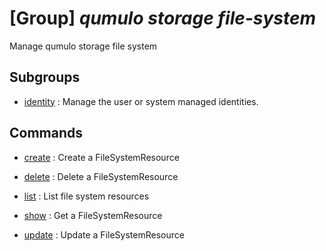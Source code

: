 # [Group] _qumulo storage file-system_

Manage qumulo storage file system

## Subgroups

- [identity](/Commands/qumulo/storage/file-system/identity/readme.md)
: Manage the user or system managed identities.

## Commands

- [create](/Commands/qumulo/storage/file-system/_create.md)
: Create a FileSystemResource

- [delete](/Commands/qumulo/storage/file-system/_delete.md)
: Delete a FileSystemResource

- [list](/Commands/qumulo/storage/file-system/_list.md)
: List file system resources

- [show](/Commands/qumulo/storage/file-system/_show.md)
: Get a FileSystemResource

- [update](/Commands/qumulo/storage/file-system/_update.md)
: Update a FileSystemResource
